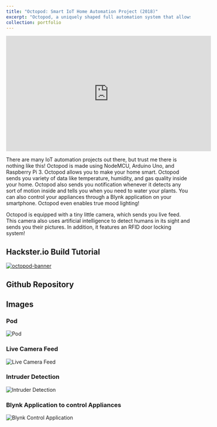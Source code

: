 ```yaml
---
title: "Octopod: Smart IoT Home Automation Project (2018)"
excerpt: "Octopod, a uniquely shaped full automation system that allows you to monitor your industry and keep security with AI and smart RFID locks.<br/><br/><img src='/images/Octopod/Octopod.jpeg'>"
collection: portfolio
---
```


<iframe width="560" height="315" src="https://www.youtube.com/watch?v=BGC9mb7RiwI" title="YouTube video player" frameborder="0" allow="accelerometer; autoplay; clipboard-write; encrypted-media; gyroscope; picture-in-picture" allowfullscreen></iframe></br>

There are many IoT automation projects out there, but trust me there is nothing like this! Octopod is made using NodeMCU, Arduino Uno, and Raspberry Pi 3. Octopod allows you to make your home smart. Octopod sends you variety of data like temperature, humidity, and gas quality inside your home. Octopod also sends you notification whenever it detects any sort of motion inside and tells you when you need to water your plants. You can also control your appliances through a Blynk application on your smartphone. Octopod even enables true mood lighting!

Octopod is equipped with a tiny little camera, which sends you live feed. This camera also uses artificial intelligence to detect humans in its sight and sends you their pictures. In addition, it features an RFID door locking system!

## Hackster.io Build Tutorial
<a href="https://www.hackster.io/sakshambhutani2001/octopod-smart-iot-home-industry-automation-project-fa939b" target="_blank">
    <img alt="octopod-banner" src="https://www.sakshambhutani.xyz/images/Octopod-Banner.png">
</a>

## Github Repository
<div class="github-card" data-github="saksham2001/Octopod_v1" data-width="400" data-height="" data-theme="medium"></div>
<script src="//cdn.jsdelivr.net/github-cards/latest/widget.js"></script>

## Images

### Pod
![Pod](https://sakshambhutani.xyz/images/Octopod/pod.jpeg)

### Live Camera Feed
![Live Camera Feed](https://sakshambhutani.xyz/images/Octopod/rpi-feed.jpeg)

### Intruder Detection
![Intruder Detection](https://sakshambhutani.xyz/images/Octopod/human-detection.jpeg)

### Blynk Application to control Appliances
![Blynk Control Application](https://sakshambhutani.xyz/images/Octopod/blynk-app.jpeg)